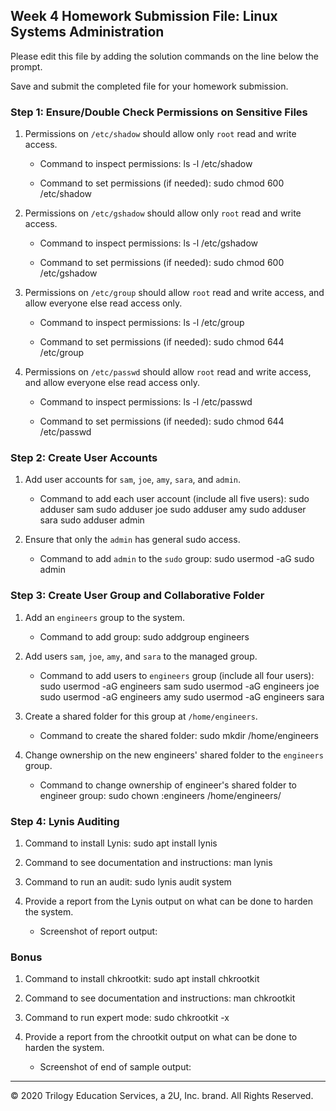 ## Week 4 Homework Submission File: Linux Systems Administration

Please edit this file by adding the solution commands on the line below the prompt.

Save and submit the completed file for your homework submission.


### Step 1: Ensure/Double Check Permissions on Sensitive Files

1. Permissions on `/etc/shadow` should allow only `root` read and write access.

    - Command to inspect permissions:
ls -l /etc/shadow

    - Command to set permissions (if needed):
sudo chmod 600 /etc/shadow

2. Permissions on `/etc/gshadow` should allow only `root` read and write access.

    - Command to inspect permissions:
ls -l /etc/gshadow

    - Command to set permissions (if needed):
sudo chmod 600 /etc/gshadow

3. Permissions on `/etc/group` should allow `root` read and write access, and allow everyone else read access only.

    - Command to inspect permissions:
ls -l /etc/group

    - Command to set permissions (if needed):
sudo chmod 644 /etc/group

4. Permissions on `/etc/passwd` should allow `root` read and write access, and allow everyone else read access only.

    - Command to inspect permissions:
ls -l /etc/passwd

    - Command to set permissions (if needed):
sudo chmod 644 /etc/passwd

### Step 2: Create User Accounts

1. Add user accounts for `sam`, `joe`, `amy`, `sara`, and `admin`.

    - Command to add each user account (include all five users):
sudo adduser sam
sudo adduser joe
sudo adduser amy
sudo adduser sara
sudo adduser admin

2. Ensure that only the `admin` has general sudo access.

    - Command to add `admin` to the `sudo` group:
sudo usermod -aG sudo admin

### Step 3: Create User Group and Collaborative Folder

1. Add an `engineers` group to the system.

    - Command to add group:
sudo addgroup engineers

2. Add users `sam`, `joe`, `amy`, and `sara` to the managed group.

    - Command to add users to `engineers` group (include all four users):
sudo usermod -aG engineers sam
sudo usermod -aG engineers joe
sudo usermod -aG engineers amy
sudo usermod -aG engineers sara

3. Create a shared folder for this group at `/home/engineers`.

    - Command to create the shared folder:
sudo mkdir /home/engineers

4. Change ownership on the new engineers' shared folder to the `engineers` group.

    - Command to change ownership of engineer's shared folder to engineer group:
sudo chown :engineers /home/engineers/

### Step 4: Lynis Auditing

1. Command to install Lynis:
sudo apt install lynis

2. Command to see documentation and instructions:
man lynis

3. Command to run an audit:
sudo lynis audit system

4. Provide a report from the Lynis output on what can be done to harden the system.

    - Screenshot of report output:


### Bonus
1. Command to install chkrootkit:
sudo apt install chkrootkit

2. Command to see documentation and instructions:
man chkrootkit

3. Command to run expert mode:
sudo chkrootkit -x

4. Provide a report from the chrootkit output on what can be done to harden the system.

    - Screenshot of end of sample output:

---
© 2020 Trilogy Education Services, a 2U, Inc. brand. All Rights Reserved.
